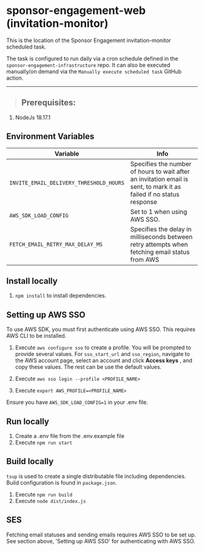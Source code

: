 # sponsor-engagement-web (invitation-monitor)

This is the location of the Sponsor Engagement invitation-monitor scheduled task.

The task is configured to run daily via a cron schedule defined in the `sponsor-engagement-infrastructure` repo. It can also be executed manually/on demand via the `Manually execute scheduled task` GitHub action.

---

> ## Prerequisites:

1. NodeJs 18.17.1

## Environment Variables

| Variable                                | Info                                                                                                                |
| --------------------------------------- | ------------------------------------------------------------------------------------------------------------------- |
| `INVITE_EMAIL_DELIVERY_THRESHOLD_HOURS` | Specifies the number of hours to wait after an invitation email is sent, to mark it as failed if no status response |
| `AWS_SDK_LOAD_CONFIG`                   | Set to 1 when using AWS SSO.                                                                                        |
| `FETCH_EMAIL_RETRY_MAX_DELAY_MS`        | Specifies the delay in milliseconds between retry attempts when fetching email status from AWS                      |

## Install locally

1. `npm install` to install dependencies.

## Setting up AWS SSO

To use AWS SDK, you must first authenticate using AWS SSO. This requires AWS CLI to be installed.

1. Execute `aws configure sso` to create a profile. You will be prompted to provide several values. For `sso_start_url` and `sso_region`, navigate to the AWS account page, select an account and click **Access keys** , and copy these values. The rest can be use the default values.

2. Execute `aws sso login --profile <PROFILE_NAME>`

3. Execute `export AWS_PROFILE=<PROFILE_NAME>`

Ensure you have `AWS_SDK_LOAD_CONFIG=1` in your .env file.

## Run locally

1. Create a .env file from the .env.example file
2. Execute `npm run start`

## Build locally

`tsup` is used to create a single distributable file including dependencies. Build configuration is found in `package.json`.

1. Execute `npm run build`
2. Execute `node dist/index.js`

## SES

Fetching email statuses and sending emails requires AWS SSO to be set up. See section above, 'Setting up AWS SSO' for authenticating with AWS SSO.
